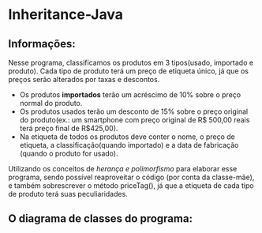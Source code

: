 # Inheritance-Java

## Informações:
  Nesse programa, classificamos os produtos em 3 tipos(usado, importado e produto). Cada tipo de produto terá um preço de etiqueta único, já que os preços serão alterados por taxas e descontos.
  
  - Os produtos **importados** terão um acréscimo de 10% sobre o preço normal do produto.
  - Os produtos usados terão um desconto de 15% sobre o preço original do produto(ex.: um smartphone com preço original de R$ 500,00 reais terá preço final de R$425,00).
  - Na etiqueta de todos os produtos deve conter o nome, o preço de etiqueta, a classificação(quando importado) e a data de fabricação (quando o produto for usado). 
 
  
 Utilizando os conceitos de _herança e polimorfismo_ para elaborar esse programa, sendo possível reaproveitar o código (por conta da classe-mãe), e também sobrescrever o método priceTag(), já que a etiqueta de cada tipo de produto terá suas peculiaridades.
 
 
 ## O diagrama de classes do programa:
